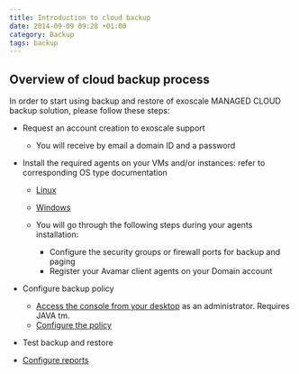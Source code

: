 ```yaml
---
title: Introduction to cloud backup
date: 2014-09-09 09:28 +01:00
category: Backup
tags: backup
---
```


## Overview of cloud backup process

In order to start using backup and restore of exoscale MANAGED CLOUD backup solution, please follow these steps:

* Request an account creation to exoscale support
    * You will receive by email a domain ID and a password

* Install the required agents on your VMs and/or instances: refer to corresponding OS type documentation
    * [Linux](/tutorial/update-avamar-client-linux/)
    * [Windows](/tutorial/update-avamar-client-windows/) 

    * You will go through the following steps during your agents installation: 
        * Configure the security groups or firewall ports for backup and paging
        * Register your Avamar client agents on your Domain account

* Configure backup policy
    * [Access the console from your desktop](https://exosafe.exoscale.ch/cas/login.faces) as an administrator. Requires JAVA tm.
    * [Configure the policy](/tutorial/configure-backup-policy/)

* Test backup and restore

* [Configure reports](/tutorial/configure-reports/)

